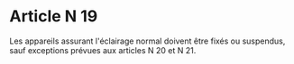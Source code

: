 # Article N 19

Les appareils assurant l'éclairage normal doivent être fixés ou suspendus, sauf exceptions prévues aux articles N 20 et N 21.
